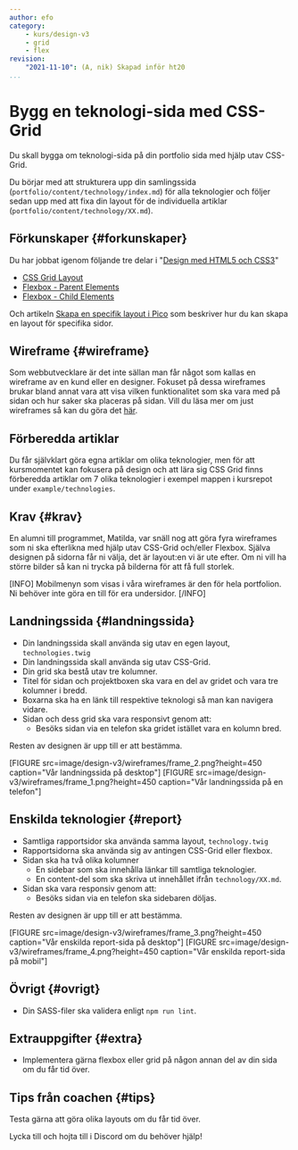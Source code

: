 ```yaml
---
author: efo
category:
    - kurs/design-v3
    - grid
    - flex
revision:
    "2021-11-10": (A, nik) Skapad inför ht20
...
```

Bygg en teknologi-sida med CSS-Grid
===================================

Du skall bygga om teknologi-sida på din portfolio sida med hjälp utav CSS-Grid.

Du börjar med att strukturera upp din samlingssida (`portfolio/content/technology/index.md`) för alla teknologier och följer sedan upp med att fixa din layout för de individuella artiklar (`portfolio/content/technology/XX.md`).



<!--more-->



Förkunskaper {#forkunskaper}
-----------------------

Du har jobbat igenom följande tre delar i "[Design med HTML5 och CSS3](guide/design-med-html5-och-css3)"

* [CSS Grid Layout](guide/design-med-html5-och-css3/css-grid-layout)
* [Flexbox - Parent Elements](guide/design-med-html5-och-css3/flexbox)
* [Flexbox - Child Elements](guide/design-med-html5-och-css3/flexbox-del2)

Och artikeln [Skapa en specifik layout i Pico](kunskap/skapa-en-specifik-layout-i-pico) som beskriver hur du kan skapa en layout för specifika sidor.



## Wireframe {#wireframe}

Som webbutvecklare är det inte sällan man får något som kallas en wireframe av en kund eller en designer. Fokuset på dessa wireframes brukar bland annat vara att visa vilken funktionalitet som ska vara med på sidan och hur saker ska placeras på sidan. Vill du läsa mer om just wireframes så kan du göra det [här](https://en.wikipedia.org/wiki/Website_wireframe).



## Förberedda artiklar

Du får självklart göra egna artiklar om olika teknologier, men för att kursmomentet kan fokusera på design och att lära sig CSS Grid finns förberedda artiklar om 7 olika teknologier i exempel mappen i kursrepot under  `example/technologies`.



Krav {#krav}
-----------------------

En alumni till programmet, Matilda, var snäll nog att göra fyra wireframes som ni ska efterlikna med hjälp utav CSS-Grid och/eller Flexbox. Själva designen på sidorna får ni välja, det är layout:en vi är ute efter. Om ni vill ha större bilder så kan ni trycka på bilderna för att få full storlek.

[INFO]
Mobilmenyn som visas i våra wireframes är den för hela portfolion. Ni behöver inte göra en till för era undersidor.
[/INFO]



## Landningssida {#landningssida}

* Din landningssida skall använda sig utav en egen layout, `technologies.twig`
* Din landningssida skall använda sig utav CSS-Grid.
* Din grid ska bestå utav tre kolumner.
* Titel för sidan och projektboxen ska vara en del av gridet och vara tre kolumner i bredd.
* Boxarna ska ha en länk till respektive teknologi så man kan navigera vidare.
* Sidan och dess grid ska vara responsivt genom att:
    * Besöks sidan via en telefon ska gridet istället vara en kolumn bred.

Resten av designen är upp till er att bestämma.

[FIGURE src=image/design-v3/wireframes/frame_2.png?height=450 caption="Vår landningssida på desktop"]
[FIGURE src=image/design-v3/wireframes/frame_1.png?height=450 caption="Vår landningssida på en telefon"]



## Enskilda teknologier {#report}

* Samtliga rapportsidor ska använda samma layout, `technology.twig`
* Rapportsidorna ska använda sig av antingen CSS-Grid eller flexbox.
* Sidan ska ha två olika kolumner
    * En sidebar som ska innehålla länkar till samtliga teknologier.
    * En content-del som ska skriva ut innehållet ifrån `technology/XX.md`.
* Sidan ska vara responsiv genom att:
    * Besöks sidan via en telefon ska sidebaren döljas.

Resten av designen är upp till er att bestämma.

[FIGURE src=image/design-v3/wireframes/frame_3.png?height=450 caption="Vår enskilda report-sida på desktop"]
[FIGURE src=image/design-v3/wireframes/frame_4.png?height=450 caption="Vår enskilda report-sida på mobil"]



## Övrigt {#ovrigt}

* Din SASS-filer ska validera enligt `npm run lint`.



Extrauppgifter {#extra}
-----------------------

* Implementera gärna flexbox eller grid på någon annan del av din sida om du får tid över.



Tips från coachen {#tips}
-----------------------

Testa gärna att göra olika layouts om du får tid över.

Lycka till och hojta till i Discord om du behöver hjälp!
